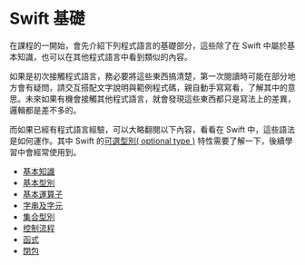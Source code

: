 # Swift 基礎

在課程的一開始，會先介紹下列程式語言的基礎部分，這些除了在 Swift 中屬於基本知識，也可以在其他程式語言中看到類似的內容。

如果是初次接觸程式語言，務必要將這些東西搞清楚，第一次閱讀時可能在部分地方會有疑問，請交互搭配文字說明與範例程式碼，親自動手寫寫看，了解其中的意思。未來如果有機會接觸其他程式語言，就會發現這些東西都只是寫法上的差異，邏輯都是差不多的。

而如果已經有程式語言經驗，可以大略翻閱以下內容，看看在 Swift 中，這些語法是如何運作。其中 Swift 的[可選型別( optional type )](ch1/types.md#optional_type) 特性需要了解一下，後續學習中會經常使用到。

- [基本知識](ch1/basics.md)
- [基本型別](ch1/types.md)
- [基本運算子](ch1/basic_operators.md)
- [字串及字元](ch1/strings_characters.md)
- [集合型別](ch1/collection_types.md)
- [控制流程](ch1/control_flow.md)
- [函式](ch1/functions.md)
- [閉包](ch1/closures.md)

